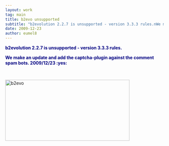 ```yaml
---
layout: work
tag: main
title: b2evo unsupported
subtitle: "b2evolution 2.2.7 is unsupported - version 3.3.3 rules.nWe make an update and add the captcha-plugin against the comment spam bots.  2009/12/23"
date: 2009-12-23
author: eumel8
---
```


<p><span style="color: #000080;"><strong>b2evolution 2.2.7 is unsupported - version 3.3.3 rules.</strong></span></p>
<p><strong><span style="color: #000080;">We make an update and add the captcha-plugin against the comment spam bots. 2009/12/23 :yes:<br /></span></strong></p>
<p><strong><span style="color: #000080;"><br /></span></strong></p>
<p><img title="b2evo" src="http://www.hostcolor.com/images/contents/b2evolution-blog-hosting-plan.gif" alt="b2evo" width="395" height="193" /></p>
